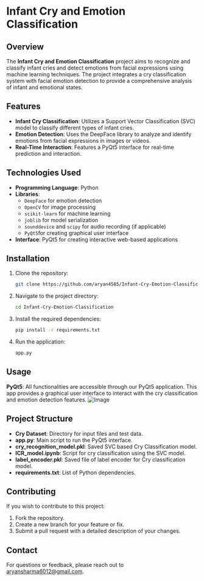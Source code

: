 # Infant Cry and Emotion Classification

## Overview

The **Infant Cry and Emotion Classification** project aims to recognize and classify infant cries and detect emotions from facial expressions using machine learning techniques. The project integrates a cry classification system with facial emotion detection to provide a comprehensive analysis of infant and emotional states.

## Features

- **Infant Cry Classification**: Utilizes a Support Vector Classification (SVC) model to classify different types of infant cries.
- **Emotion Detection**: Uses the DeepFace library to analyze and identify emotions from facial expressions in images or videos.
- **Real-Time Interaction**: Features a PyQt5 interface for real-time prediction and interaction.

## Technologies Used

- **Programming Language**: Python
- **Libraries**:
  - `DeepFace` for emotion detection
  - `OpenCV` for image processing
  - `scikit-learn` for machine learning
  - `joblib` for model serialization
  - `sounddevice` and `scipy` for audio recording (if applicable)
  - `PyQt5`for creating graphical user interface
- **Interface**: PyQt5 for creating interactive web-based applications

## Installation

1. Clone the repository:
   ```bash
   git clone https://github.com/aryan4585/Infant-Cry-Emotion-Classification.git
2. Navigate to the project directory:
   ```bash
   cd Infant-Cry-Emotion-Classification
3. Install the required dependencies:
   ```bash
   pip install -r requirements.txt
4. Run the application:
   ```bash
   app.py

## Usage

**PyQt5**: All functionalities are accessible through our PyQt5 application. This app provides a graphical user interface to interact with the cry classification and emotion detection features.
![Image](images/GUI_Interface.png)

## Project Structure
- **Cry Dataset**: Directory for input files and test data.
- **app.py**: Main script to run the PyQt5 interface.
- **cry_recognition_model.pkl**: Saved SVC based Cry Classification model.
- **ICR_model.ipynb**: Script for cry classification using the SVC model.
- **label_encoder.pkl**: Saved file of label encoder for Cry classification model.
- **requirements.txt**: List of Python dependencies.

## Contributing
If you wish to contribute to this project:

1. Fork the repository.
2. Create a new branch for your feature or fix.
3. Submit a pull request with a detailed description of your changes.

## Contact
For questions or feedback, please reach out to aryansharma6012@gmail.com.
